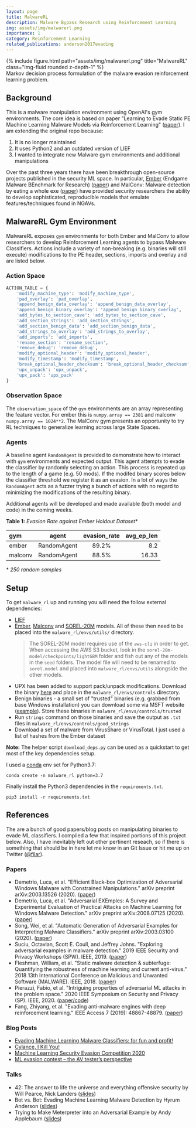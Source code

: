 ```yaml
---
layout: page
title: MalwareRL
description: Malware Bypass Research using Reinforcement Learning
img: assets/img/malwarerl.png
importance: 1
category: Reinforcement Learning
related_publications: anderson2017evading
---
```


<div class="row">
    <div class="col-sm mt-3 mt-md-0">
        {% include figure.html path="assets/img/malwarerl.png" title="MalwareRL" class="img-fluid rounded z-depth-1" %}
    </div>
</div>
<div class="caption">
    Markov decision process formulation of the malware evasion reinforcement learning problem.
</div>


## Background
This is a malware manipulation environment using OpenAI's gym environments. The core idea is based on paper "Learning to Evade Static PE Machine Learning Malware Models via Reinforcement Learning"
([paper](https://arxiv.org/abs/1801.08917)). I am extending the original repo because:
1. It is no longer maintained
2. It uses Python2 and an outdated version of LIEF
3. I wanted to integrate new Malware gym environments and additional manipulations

Over the past three years there have been breakthrough open-source projects published in the security ML space. In particular, [Ember](https://github.com/endgameinc/ember) (Endgame Malware BEnchmark for Research) ([paper](https://arxiv.org/abs/1804.04637)) and MalConv: Malware detection by eating a whole exe ([paper](https://arxiv.org/abs/1710.09435)) have provided security researchers the ability to develop sophisticated, reproducible models that emulate features/techniques found in NGAVs.

## MalwareRL Gym Environment
MalwareRL exposes `gym` environments for both Ember and MalConv to allow researchers to develop Reinforcement Learning agents to bypass Malware Classifiers. Actions include a variety of non-breaking (e.g. binaries will still execute) modifications to the PE header, sections, imports and overlay and are listed below.

### Action Space
```python
ACTION_TABLE = {
    'modify_machine_type': 'modify_machine_type',
    'pad_overlay': 'pad_overlay',
    'append_benign_data_overlay': 'append_benign_data_overlay',
    'append_benign_binary_overlay': 'append_benign_binary_overlay',
    'add_bytes_to_section_cave': 'add_bytes_to_section_cave',
    'add_section_strings': 'add_section_strings',
    'add_section_benign_data': 'add_section_benign_data',
    'add_strings_to_overlay': 'add_strings_to_overlay',
    'add_imports': 'add_imports',
    'rename_section': 'rename_section',
    'remove_debug': 'remove_debug',
    'modify_optional_header': 'modify_optional_header',
    'modify_timestamp': 'modify_timestamp',
    'break_optional_header_checksum': 'break_optional_header_checksum',
    'upx_unpack': 'upx_unpack',
    'upx_pack': 'upx_pack'
}
```

### Observation Space
The `observation_space` of the `gym` environments are an array representing the feature vector. For ember this is `numpy.array == 2381` and malconv `numpy.array == 1024**2`. The MalConv gym presents an opportunity to try RL techniques to generalize learning across large State Spaces.

### Agents
A baseline agent `RandomAgent` is provided to demonstrate how to interact with `gym` environments and expected output. This agent attempts to evade the classifier by randomly selecting an action. This process is repeated up to the length of a game (e.g. 50 mods). If the modifed binary scores below the classifier threshold we register it as an evasion. In a lot of ways the `RandomAgent` acts as a fuzzer trying a bunch of actions with no regard to minimizing the modifications of the resulting binary.

Additional agents will be developed and made available (both model and code) in the coming weeks.

**Table 1:** _Evasion Rate against Ember Holdout Dataset_*

| gym     | agent       | evasion_rate | avg_ep_len  |
| :------ | :---------: | :----------: | ----------: |
| ember   | RandomAgent | 89.2%        | 8.2         |
| malconv | RandomAgent | 88.5%        | 16.33       |

\* _250 random samples_

## Setup
To get `malware_rl` up and running you will need the follow external dependencies:
- [LIEF](https://lief.quarkslab.com/)
- [Ember](https://github.com/Azure/2020-machine-learning-security-evasion-competition/blob/master/defender/defender/models/ember_model.txt.gz), [Malconv](https://github.com/endgameinc/ember/blob/master/malconv/malconv.h5) and [SOREL-20M](https://github.com/sophos-ai/SOREL-20M) models. All of these then need to be placed into the `malware_rl/envs/utils/` directory.
  > The SOREL-20M model requires use of the `aws-cli` in order to get. When accessing the AWS S3 bucket, look in the `sorel-20m-model/checkpoints/lightGBM` folder and fish out any of the models in the `seed` folders. The model file will need to be renamed to `sorel.model` and placed into `malware_rl/envs/utils` alongside the other models.
- UPX has been added to support pack/unpack modifications. Download the binary [here](https://upx.github.io/) and place in the `malware_rl/envs/controls` directory.
- Benign binaries - a small set of "trusted" binaries (e.g. grabbed from base Windows installation) you can download some via MSFT website ([example](https://download.microsoft.com/download/a/c/1/ac1ac039-088b-4024-833e-28f61e01f102/NETFX1.1_bootstrapper.exe)). Store these binaries in `malware_rl/envs/controls/trusted`
- Run `strings` command on those binaries and save the output as `.txt` files in `malware_rl/envs/controls/good_strings`
- Download a set of malware from VirusShare or VirusTotal. I just used a list of hashes from the Ember dataset

**Note:** The helper script `download_deps.py` can be used as a quickstart to get most of the key dependencies setup.

I used a [conda](https://docs.conda.io/en/latest/) env set for Python3.7:

`conda create -n malware_rl python=3.7`

Finally install the Python3 dependencies in the `requirements.txt`.

`pip3 install -r requirements.txt`

## References
The are a bunch of good papers/blog posts on manipulating binaries to evade ML classifiers. I compiled a few that inspired portions of this project below. Also, I have inevitably left out other pertinent reseach, so if there is something that should be in here let me know in an Git Issue or hit me up on Twitter ([@filar](https://twitter.com/filar)).
### Papers
- Demetrio, Luca, et al. "Efficient Black-box Optimization of Adversarial Windows Malware with Constrained Manipulations." arXiv preprint arXiv:2003.13526 (2020). ([paper](https://arxiv.org/abs/2003.13526))
- Demetrio, Luca, et al. "Adversarial EXEmples: A Survey and Experimental Evaluation of Practical Attacks on Machine Learning for Windows Malware Detection." arXiv preprint arXiv:2008.07125 (2020). ([paper](https://arxiv.org/abs/2008.07125))
- Song, Wei, et al. "Automatic Generation of Adversarial Examples for Interpreting Malware Classifiers." arXiv preprint arXiv:2003.03100 (2020).
 ([paper](https://arxiv.org/abs/2003.03100))
- Suciu, Octavian, Scott E. Coull, and Jeffrey Johns. "Exploring adversarial examples in malware detection." 2019 IEEE Security and Privacy Workshops (SPW). IEEE, 2019. ([paper](https://arxiv.org/abs/1810.08280))
- Fleshman, William, et al. "Static malware detection & subterfuge: Quantifying the robustness of machine learning and current anti-virus." 2018 13th International Conference on Malicious and Unwanted Software (MALWARE). IEEE, 2018. ([paper](https://arxiv.org/abs/1806.04773))
- Pierazzi, Fabio, et al. "Intriguing properties of adversarial ML attacks in the problem space." 2020 IEEE Symposium on Security and Privacy (SP). IEEE, 2020. ([paper/code](https://s2lab.kcl.ac.uk/projects/intriguing/))
- Fang, Zhiyang, et al. "Evading anti-malware engines with deep reinforcement learning." IEEE Access 7 (2019): 48867-48879. ([paper](https://ieeexplore.ieee.org/stamp/stamp.jsp?arnumber=8676031))

### Blog Posts
- [Evading Machine Learning Malware Classifiers: for fun and profit!](https://towardsdatascience.com/evading-machine-learning-malware-classifiers-ce52dabdb713)
- [Cylance, I Kill You!](https://skylightcyber.com/2019/07/18/cylance-i-kill-you/)
- [Machine Learning Security Evasion Competition 2020](https://msrc-blog.microsoft.com/2020/06/01/machine-learning-security-evasion-competition-2020-invites-researchers-to-defend-and-attack/)
- [ML evasion contest – the AV tester’s perspective](https://www.mrg-effitas.com/research/machine-learning-evasion-contest-the-av-testers-perspective/)

### Talks
- 42: The answer to life the universe and everything offensive security by Will Pearce, Nick Landers ([slides](https://github.com/moohax/Talks/blob/master/slides/DerbyCon19.pdf))
- Bot vs. Bot: Evading Machine Learning Malware Detection by Hyrum Anderson ([slides](https://www.blackhat.com/docs/us-17/thursday/us-17-Anderson-Bot-Vs-Bot-Evading-Machine-Learning-Malware-Detection.pdf))
- Trying to Make Meterpreter into an Adversarial Example by Andy Applebaum ([slides](https://www.camlis.org/2019/talks/applebaum))
